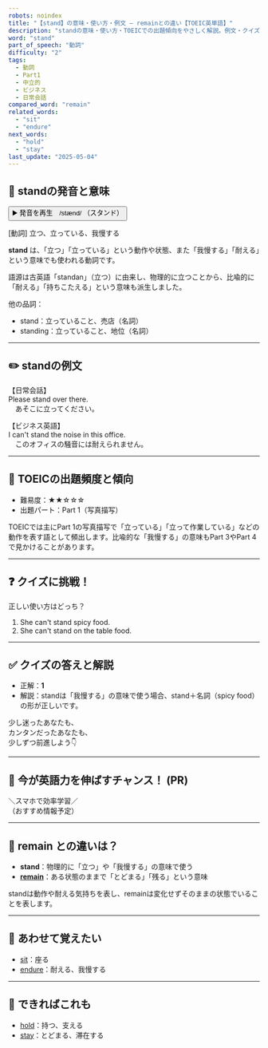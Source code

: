 ```yaml
---
robots: noindex
title: "【stand】の意味・使い方・例文 ― remainとの違い【TOEIC英単語】"
description: "standの意味・使い方・TOEICでの出題傾向をやさしく解説。例文・クイズ付きでremainとの違いもわかりやすく学べます。"
word: "stand"
part_of_speech: "動詞"
difficulty: "2"
tags:
  - 動詞
  - Part1
  - 中立的
  - ビジネス
  - 日常会話
compared_word: "remain"
related_words:
  - "sit"
  - "endure"
next_words:
  - "hold"
  - "stay"
last_update: "2025-05-04"
---
```


## 🔰 standの発音と意味

<button class="play-audio" onclick="playTTS('stand')">
  <span class="play-audio-main">
    ▶️ 発音を再生　/stænd/
  </span>
  <span class="play-audio-sub">
    （スタンド）
  </span>
</button>

[動詞] 立つ、立っている、我慢する

**stand** は、「立つ」「立っている」という動作や状態、また「我慢する」「耐える」という意味でも使われる動詞です。

語源は古英語「standan」（立つ）に由来し、物理的に立つことから、比喩的に「耐える」「持ちこたえる」という意味も派生しました。

他の品詞：  
- stand：立っていること、売店（名詞）
- standing：立っていること、地位（名詞）

---

## ✏️ standの例文

【日常会話】  
Please stand over there.  
　あそこに立ってください。

【ビジネス英語】  
I can't stand the noise in this office.  
　このオフィスの騒音には耐えられません。

---

## 🎯 TOEICの出題頻度と傾向

- 難易度：★★☆☆☆
- 出題パート：Part 1（写真描写）

TOEICでは主にPart 1の写真描写で「立っている」「立って作業している」などの動作を表す語として頻出します。比喩的な「我慢する」の意味もPart 3やPart 4で見かけることがあります。

---

## ❓ クイズに挑戦！

正しい使い方はどっち？

1. She can't stand spicy food.  
2. She can't stand on the table food.

---

## ✅ クイズの答えと解説

- 正解：**1**
- 解説：standは「我慢する」の意味で使う場合、stand＋名詞（spicy food）の形が正しいです。

少し迷ったあなたも、  
カンタンだったあなたも、  
少しずつ前進しよう👇️

---

## 🚀 今が英語力を伸ばすチャンス！ (PR)

<div class="info-center">
＼スマホで効率学習／<br>  
（おすすめ情報予定）
</div>

---

## 🤔  remain との違いは？

- **stand**：物理的に「立つ」や「我慢する」の意味で使う
- **[remain](/word/remain/)**：ある状態のままで「とどまる」「残る」という意味

standは動作や耐える気持ちを表し、remainは変化せずそのままの状態でいることを表します。

---

## 🧩 あわせて覚えたい

- [sit](/word/sit/)：座る
- [endure](/word/endure/)：耐える、我慢する

---

## 📖 できればこれも

- [hold](/word/hold/)：持つ、支える
- [stay](/word/stay/)：とどまる、滞在する

<!-- cvid: aid05_bid05 -->
